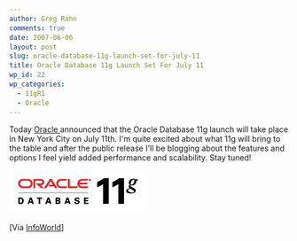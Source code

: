 ```yaml
---
author: Greg Rahn
comments: true
date: 2007-06-06
layout: post
slug: oracle-database-11g-launch-set-for-july-11
title: Oracle Database 11g Launch Set For July 11
wp_id: 22
wp_categories:
  - 11gR1
  - Oracle
---
```


Today [Oracle ](http://www.oracle.com)announced that the Oracle Database 11g launch will take place in New York City on July 11th.  I'm quite excited about what 11g will bring to the table and after the public release I'll be blogging about the features and options I feel yield added performance and scalability.  Stay tuned!

![Oracle 11g](/assets/oracle_db11g_clr.gif)

[Via [InfoWorld](http://www.infoworld.com/article/07/06/06/Oracle-to-launch-11g-database-on-July-11_1.html)]
